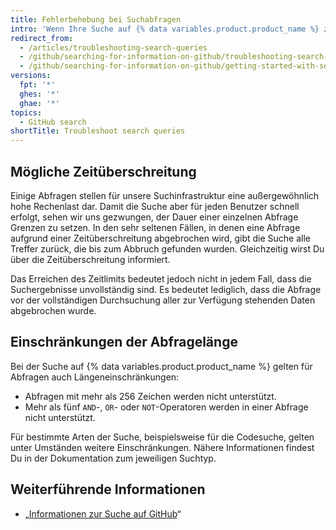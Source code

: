 ```yaml
---
title: Fehlerbehebung bei Suchabfragen
intro: 'Wenn Ihre Suche auf {% data variables.product.product_name %} zu unerwarteten Ergebnissen führt, ziehen Sie zur Behebung dieser Fehler unsere Informationen zu häufigen Problemen und Einschränkungen der Abfragelänge zu Rate.'
redirect_from:
  - /articles/troubleshooting-search-queries
  - /github/searching-for-information-on-github/troubleshooting-search-queries
  - /github/searching-for-information-on-github/getting-started-with-searching-on-github/troubleshooting-search-queries
versions:
  fpt: '*'
  ghes: '*'
  ghae: '*'
topics:
  - GitHub search
shortTitle: Troubleshoot search queries
---
```


## Mögliche Zeitüberschreitung

Einige Abfragen stellen für unsere Suchinfrastruktur eine außergewöhnlich hohe Rechenlast dar. Damit die Suche aber für jeden Benutzer schnell erfolgt, sehen wir uns gezwungen, der Dauer einer einzelnen Abfrage Grenzen zu setzen. In den sehr seltenen Fällen, in denen eine Abfrage aufgrund einer Zeitüberschreitung abgebrochen wird, gibt die Suche alle Treffer zurück, die bis zum Abbruch gefunden wurden. Gleichzeitig wirst Du über die Zeitüberschreitung informiert.

Das Erreichen des Zeitlimits bedeutet jedoch nicht in jedem Fall, dass die Suchergebnisse unvollständig sind. Es bedeutet lediglich, dass die Abfrage vor der vollständigen Durchsuchung aller zur Verfügung stehenden Daten abgebrochen wurde.

## Einschränkungen der Abfragelänge

Bei der Suche auf {% data variables.product.product_name %} gelten für Abfragen auch Längeneinschränkungen:

* Abfragen mit mehr als 256 Zeichen werden nicht unterstützt.
* Mehr als fünf `AND`-, `OR`- oder `NOT`-Operatoren werden in einer Abfrage nicht unterstützt.

Für bestimmte Arten der Suche, beispielsweise für die Codesuche, gelten unter Umständen weitere Einschränkungen. Nähere Informationen findest Du in der Dokumentation zum jeweiligen Suchtyp.

## Weiterführende Informationen

- „[Informationen zur Suche auf GitHub](/search-github/getting-started-with-searching-on-github/about-searching-on-github)“
